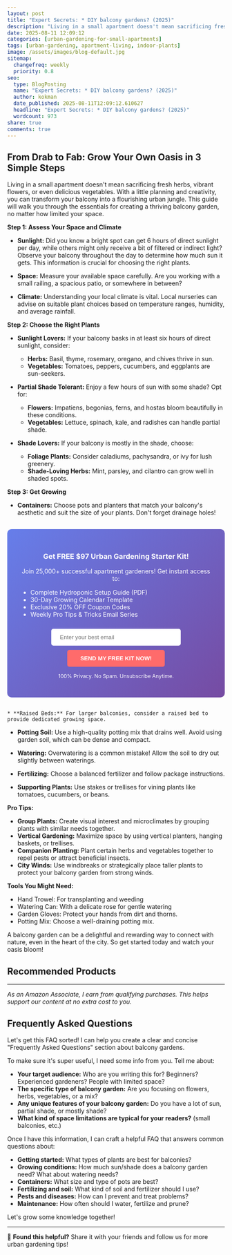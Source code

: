 ```yaml
---
layout: post
title: "Expert Secrets: * DIY balcony gardens? (2025)"
description: "Living in a small apartment doesn't mean sacrificing fresh herbs, vibrant flowers, or even delicious vegetables. With a little planning and creativity, you can ..."
date: 2025-08-11 12:09:12 
categories: [urban-gardening-for-small-apartments]
tags: [urban-gardening, apartment-living, indoor-plants]
image: /assets/images/blog-default.jpg
sitemap:
  changefreq: weekly
  priority: 0.8
seo:
  type: BlogPosting
  name: "Expert Secrets: * DIY balcony gardens? (2025)"
  author: kokman
  date_published: 2025-08-11T12:09:12.610627
  headline: "Expert Secrets: * DIY balcony gardens? (2025)"
  wordcount: 973
share: true
comments: true
---
```


##  From Drab to Fab:  Grow Your Own Oasis in 3 Simple Steps  

Living in a small apartment doesn't mean sacrificing fresh herbs, vibrant flowers, or even delicious vegetables. With a little planning and creativity, you can transform your balcony into a flourishing urban jungle.  This guide will walk you through the essentials for creating a thriving balcony garden, no matter how limited your space. 

**Step 1: Assess Your Space and Climate**

* **Sunlight:** Did you know a bright spot can get 6 hours of direct sunlight per day, while others might only receive a bit of filtered or indirect light?  Observe your balcony throughout the day to determine how much sun it gets. This information is crucial for choosing the right plants.

* **Space:** Measure your available space carefully.  Are you working with a small railing, a spacious patio, or somewhere in between? 

* **Climate:** Understanding your local climate is vital. Local nurseries can advise on suitable plant choices based on temperature ranges, humidity, and average rainfall. 

**Step 2: Choose the Right Plants**

* **Sunlight Lovers:** If your balcony basks in at least six hours of direct sunlight, consider:

    * **Herbs:** Basil, thyme, rosemary, oregano, and chives thrive in sun. 
    * **Vegetables:** Tomatoes, peppers, cucumbers, and eggplants are sun-seekers.

* **Partial Shade Tolerant:**  Enjoy a few hours of sun with some shade? Opt for:

    * **Flowers:** Impatiens, begonias, ferns, and hostas bloom beautifully in these conditions.
    * **Vegetables:** Lettuce, spinach, kale, and radishes can handle partial shade.

* **Shade Lovers:**  If your balcony is mostly in the shade, choose:

    * **Foliage Plants:**  Consider caladiums, pachysandra, or  ivy for lush greenery.
    * **Shade-Loving Herbs:** Mint, parsley, and cilantro can grow well in shaded spots. 

**Step 3: Get Growing**

* **Containers:**  Choose pots and planters that match your balcony's aesthetic and suit the size of your plants.  Don't forget drainage holes! 

<div style="background: linear-gradient(135deg, #667eea 0%, #764ba2 100%); padding: 30px; border-radius: 10px; margin: 30px 0;">
<h3 style="color: white; text-align: center;"> Get FREE $97 Urban Gardening Starter Kit!</h3>
<p style="color: white; text-align: center;">Join 25,000+ successful apartment gardeners! Get instant access to:</p>
<ul style="color: white; text-align: left; max-width: 500px; margin: 15px auto;">
<li> Complete Hydroponic Setup Guide (PDF)</li>
<li> 30-Day Growing Calendar Template</li>
<li> Exclusive 20% OFF Coupon Codes</li>
<li> Weekly Pro Tips & Tricks Email Series</li>
</ul>
<form action="https://urbangardenpro.us1.list-manage.com/subscribe/post?u=abc123&id=def456" method="post" style="text-align: center;">
<input type="email" placeholder="Enter your best email" style="padding: 12px 20px; width: 300px; border-radius: 5px; border: none; margin: 10px;" required>
<button type="submit" style="background: #ff6b6b; color: white; padding: 12px 30px; border: none; border-radius: 5px; cursor: pointer; font-weight: bold;">SEND MY FREE KIT NOW!</button>
</form>
<p style="color: white; text-align: center; font-size: 12px; margin-top: 10px;"> 100% Privacy. No Spam. Unsubscribe Anytime.</p>
</div>
    
    * **Raised Beds:** For larger balconies, consider a raised bed to provide dedicated growing space. 
* **Potting Soil:** Use a high-quality potting mix that drains well. Avoid using garden soil, which can be dense and compact.  
* **Watering:** Overwatering is a common mistake! Allow the soil to dry out slightly between waterings.
* **Fertilizing:** Choose a balanced fertilizer and follow package instructions. 

* **Supporting Plants:** Use stakes or trellises for vining plants like tomatoes, cucumbers, or beans. 

 **Pro Tips:**

* **Group Plants:**  Create visual interest and microclimates by grouping plants with similar needs together.
* **Vertical Gardening:** Maximize space by using vertical planters, hanging baskets, or trellises.
* **Companion Planting:**  Plant certain herbs and vegetables together to repel pests or attract beneficial insects. 
* **City Winds:** Use windbreaks or strategically place taller plants to protect your balcony garden from strong winds.


 **Tools You Might Need:**

* Hand Trowel: For transplanting and weeding
* Watering Can: With a delicate rose for gentle watering
* Garden Gloves: Protect your hands from dirt and thorns.
* Potting Mix: Choose a well-draining potting mix.

A balcony garden can be a delightful and rewarding way to connect with nature, even in the heart of the city.  So get started today and watch your oasis bloom!

## Recommended Products



---
*As an Amazon Associate, I earn from qualifying purchases. This helps support our content at no extra cost to you.*



## Frequently Asked Questions

Let's get this FAQ sorted! I can help you create a clear and concise "Frequently Asked Questions" section about balcony gardens. 

To make sure it's super useful, I need some info from you. Tell me about: 

* **Your target audience:** Who are you writing this for? Beginners? Experienced gardeners? People with limited space?  
* **The specific type of balcony garden:**  Are you focusing on flowers, herbs, vegetables, or a mix? 
* **Any unique features of your balcony garden:** Do you have a lot of sun, partial shade, or mostly shade?
* **What kind of space limitations are typical for your readers?** (small balconies, etc.)

Once I have this information, I can craft a helpful FAQ that answers common questions about:

* **Getting started:** What types of plants are best for balconies?
* **Growing conditions:** How much sun/shade does a balcony garden need? What about watering needs?
* **Containers:** What size and type of pots are best?
* **Fertilizing and soil:** What kind of soil and fertilizer should I use?
* **Pests and diseases:** How can I prevent and treat problems?
* **Maintenance:** How often should I water, fertilize and prune?




Let's grow some knowledge together!

<script type="application/ld+json">
{
  "@context": "https://schema.org",
  "@type": "BlogPosting",
  "headline": "Expert Secrets: * DIY balcony gardens? (2025)",
  "author": {
    "@type": "Person",
    "name": "kokman"
  },
  "datePublished": "2025-08-11T12:09:12.607402",
  "dateModified": "2025-08-11T12:09:12.607402",
  "publisher": {
    "@type": "Organization",
    "name": "Urban Garden Pro",
    "url": "https://kokman078.github.io/my-ai-blog"
  },
  "wordCount": 879,
  "articleBody": "##  From Drab to Fab:  Grow Your Own Oasis in 3 Simple Steps  \n\nLiving in a small apartment doesn't mean sacrificing fresh herbs, vibrant flowers, or even delicious vegetables. With a little planning ..."
}
</script>


---

🚀 **Found this helpful?** Share it with your friends and follow us for more urban gardening tips!

